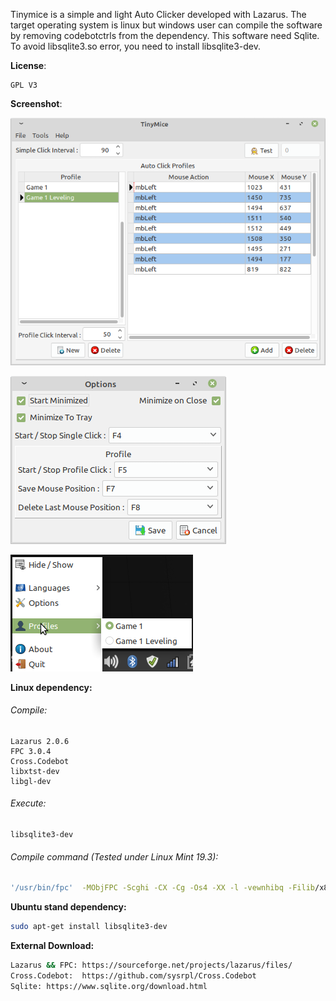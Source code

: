 ﻿Tinymice is a simple and light Auto Clicker developed with Lazarus.  The target operating system is linux but windows user can compile the software by removing codebotctrls from the dependency.
This software need Sqlite. To avoid libsqlite3.so error, you need to install libsqlite3-dev.

**License**:

	GPL V3

**Screenshot**:

![](pictures/screenshot/Main.png)

![](pictures/screenshot/Options.png)

![](pictures/screenshot/systray.png)

**Linux dependency:**

###### Compile:

	Lazarus 2.0.6
	FPC 3.0.4
	Cross.Codebot 
	libxtst-dev
	libgl-dev

###### Execute:

	libsqlite3-dev

###### Compile command (Tested under Linux Mint 19.3):

```bash
'/usr/bin/fpc'  -MObjFPC -Scghi -CX -Cg -Os4 -XX -l -vewnhibq -Filib/x86_64-linux -FuAbout -Fulib/Cross.Codebot-master/source/lib/x86_64-linux -Fu../../.lazarus/lib/LazMouseAndKeyInput/lib/x86_64-linux -Fu../../Downloads/lazarus/Cross.Codebot-master/source/lib/x86_64-linux -Fu/usr/share/lazarus/2.0.6/lcl/units/x86_64-linux/gtk2 -Fu/usr/share/lazarus/2.0.6/lcl/units/x86_64-linux -Fu/usr/share/lazarus/2.0.6/components/lazutils/lib/x86_64-linux -Fu/usr/share/lazarus/2.0.6/packager/units/x86_64-linux -Fu. -FUlib/x86_64-linux -FEbin -obin/tinymice -dUseCThreads -dLCL -dLCLgtk2
```

**Ubuntu  stand dependency:**

```bash
sudo apt-get install libsqlite3-dev
```

**External Download:**

```bash
Lazarus && FPC: https://sourceforge.net/projects/lazarus/files/
Cross.Codebot:	https://github.com/sysrpl/Cross.Codebot
Sqlite:	https://www.sqlite.org/download.html
```

